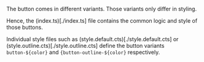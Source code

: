 The button comes in different variants. Those variants only differ
in styling.

Hence, the (index.ts)[./index.ts] file contains the common
logic and style of those buttons.

Individual style files such as (style.default.cts)[./style.default.cts] or
(style.outline.cts)[./style.outline.cts] define the button
variants `button-${color}` and `{button-outline-${color}` respectively.
